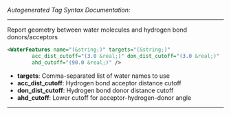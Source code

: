 <!-- THIS IS AN AUTOGENERATED FILE: Don't edit it directly, instead change the schema definition in the code itself. -->

_Autogenerated Tag Syntax Documentation:_

---
Report geometry between water molecules and hydrogen bond donors/acceptors

```xml
<WaterFeatures name="(&string;)" targets="(&string;)"
        acc_dist_cutoff="(3.0 &real;)" don_dist_cutoff="(3.0 &real;)"
        ahd_cutoff="(90.0 &real;)" />
```

-   **targets**: Comma-separated list of water names to use
-   **acc_dist_cutoff**: Hydrogen bond acceptor distance cutoff
-   **don_dist_cutoff**: Hydrogen bond donor distance cutoff
-   **ahd_cutoff**: Lower cutoff for acceptor-hydrogen-donor angle

---
